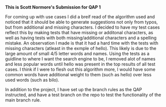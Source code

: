 **This is Scott Normore's Submission for QAP 1**

For coming up with use cases I did a breif read of the algorithm used and noticed that it should be able to generate suggestions not only from typos, but from additional and missing characters.
I decided to have my test cases reflect this by making tests that have missing or additonal characters, as well as having tests with both missing/additional characters and a spelling mistake.
An observation I made is that it had a hard time with the tests with missing characters (atleast in the exmple of hello). This likely is due to the large amount of small 4/5 letter words and names. 
Using the tests as a guidline to where I want the search engine to be, I removed alot of names and less popular words until hello was present in the top results of all test cases.
I think if I were to flesh out this algorithm more, I would have some common words have additional weight to them (such as hello) over less used words (such as bilo).

In addition to the project, I have set up the branch rules as the QAP instructed, and have a test branch on the repo to test the functionality of the main branch rule.
